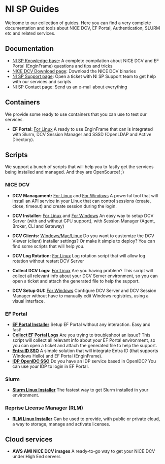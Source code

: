 # NI SP Guides

Welcome to our collection of guides. Here you can find a very complete documentation and tools about NICE DCV, EF Portal, Authentication, SLURM etc and related services.

## Documentation

* [NI SP Knowledge base](https://www.ni-sp.com/knowledge-base/): A complete compilation about NICE DCV and EF Portal (EnginFrame) questions and tips and tricks
* [NICE DCV Download page](https://www.ni-sp.com/solutions/nice-dcv-download-page/): Download the NICE DCV binaries
* [NI SP Support page](https://support.ni-sp.com/): Open a ticket with NI SP Support team to get help with our services and scripts
* [NI SP Contact page](https://www.ni-sp.com/contact/): Send us an e-mail about everything

## Containers

We provide some ready to use containers that you can use to test our services.

* __EF Portal:__ [For Linux](https://github.com/NISP-GmbH/EF-DCV-Containers) A ready to use EnginFrame that can is integrated with Slurm, DCV Session Manager and SSSD (OpenLDAP and Active Directory).

## Scripts

We support a bunch of scripts that will help you to fastly get the services being installed and managed. And they are OpenSource! ;)

### NICE DCV

* __DCV Managament:__ [For Linux](https://github.com/NISP-GmbH/DCV-Management-Linux) and [For Windows](https://github.com/NISP-GmbH/DCV-Management-Windows) A powerful tool that will install an API service in your Linux that can control sessions (create, close, timeout) and create session during the login.

* __DCV Installer:__ [For Linux](https://github.com/NISP-GmbH/DCV-Installer) and [For Windows](https://www.ni-sp.com/knowledge-base/dcv-installation/windows/) An easy way to setup DCV Server (with and without GPU support), with Session Manager (Agent, Broker, CLI and Gateway)

* __DCV Clients:__ [Windows/Mac/Linux](https://github.com/NISP-GmbH/DCV-Clients) Do you want to customize the DCV Viewer (client) installer settings? Or make it simple to deploy? You can find some scripts that will help you.

* __DCV Log Rotation:__ [For Linux](https://github.com/NISP-GmbH/DCV-Log-Rotation) Log rotation script that will allow log rotation without restart DCV Server

* __Collect DCV Logs:__ [For Linux](https://github.com/NISP-GmbH/Collect-DCV-Logs) Are you having problem? This script will collect all relevant info about your DCV Server environment, so you can open a ticket and attach the generated file to help the support.

* __DCV Setup GUI:__ [For Windows](https://github.com/NISP-GmbH/Windows-DCV-Setup-GUI) Configure DCV Server and DCV Session Manager without have to manually edit Windows registries, using a visual interface.

### EF Portal

* __[EF Portal Installer](https://github.com/NISP-GmbH/EF-Portal-Installer/tree/main)__ Setup EF Portal without any interaction. Easy and fast!
* __[Collect EF Portal Logs](https://github.com/NISP-GmbH/Collect-EF-Portal-Logs)__ Are you trying to troubleshoot an issue? This script will collect all relevant info about your EF Portal environment, so you can open a ticket and attach the generated file to help the support.
* __[Entra ID SSO](https://github.com/NISP-GmbH/EF-EntraID-SSO)__ A simple solution that will integrate Entra ID (that supports Windows Hello) and EF Portal (EnginFrame).
* __[IDP OpenIDC SSO](https://github.com/NISP-GmbH/EF-IDP-OIDC)__ Do you have an IDP service based in OpenIDC? You can use your IDP to login in EF Portal.

### Slurm

* __[Slurm Linux Installer](https://github.com/NISP-GmbH/SLURM)__ The fastest way to get Slurm installed in your environment.

### Reprise License Manager (RLM)

* __[RLM Linux Installer](https://github.com/NISP-GmbH/RLM_for_Linux)__ Can be used to provide, with public or private cloud, a way to storage, manage and activate licenses.

## Cloud services

* __AWS AMI NICE DCV images__ A ready-to-go way to get your NICE DCV under High End servers
